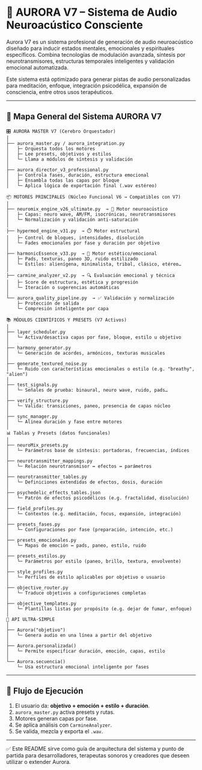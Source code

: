 # 🌌 AURORA V7 – Sistema de Audio Neuroacústico Consciente

Aurora V7 es un sistema profesional de generación de audio neuroacústico diseñado para inducir estados mentales, emocionales y espirituales específicos. Combina tecnologías de modulación avanzada, síntesis por neurotransmisores, estructuras temporales inteligentes y validación emocional automatizada.

Este sistema está optimizado para generar pistas de audio personalizadas para meditación, enfoque, integración psicodélica, expansión de consciencia, entre otros usos terapéuticos.

---

## 🧠 Mapa General del Sistema AURORA V7

```
🎛️ AURORA MASTER V7 (Cerebro Orquestador)
│
├── aurora_master.py / aurora_integration.py
│   ├─ Orquesta todos los motores
│   ├─ Lee presets, objetivos y estilos
│   └─ Llama a módulos de síntesis y validación
│
├── aurora_director_v3_professional.py
│   ├─ Controla fases, duración, estructura emocional
│   ├─ Ensambla todas las capas por bloque
│   └─ Aplica lógica de exportación final (.wav estéreo)

📦 MOTORES PRINCIPALES (Núcleo Funcional V6 → Compatibles con V7)
│
├── neuromix_engine_v26_ultimate.py  → 🔬 Motor neuroacústico
│   ├─ Capas: neuro wave, AM/FM, isocrónicas, neurotransmisores
│   └─ Normalización y validación anti-saturación
│
├── hypermod_engine_v31.py  → ⏱️ Motor estructural
│   ├─ Control de bloques, intensidades, disolución
│   └─ Fades emocionales por fase y duración por objetivo
│
├── harmonicEssence_v33.py  → 🎨 Motor estético/emocional
│   ├─ Pads, texturas, paneo 3D, ruido estilizado
│   └─ Estilos: alienígena, minimalista, tribal, clásico, etéreo…
│
├── carmine_analyzer_v2.py  → 🔍 Evaluación emocional y técnica
│   ├─ Score de estructura, estética y progresión
│   └─ Iteración o sugerencias automáticas
│
└── aurora_quality_pipeline.py  → ✅ Validación y normalización
    ├─ Protección de salida
    └─ Compresión inteligente por capa

📚 MÓDULOS CIENTÍFICOS Y PRESETS (V7 Activos)
│
├── layer_scheduler.py
│   └─ Activa/desactiva capas por fase, bloque, estilo u objetivo
│
├── harmony_generator.py
│   └─ Generación de acordes, armónicos, texturas musicales
│
├── generate_textured_noise.py
│   └─ Ruido con características emocionales o estilo (e.g. "breathy", "alien")
│
├── test_signals.py
│   └─ Señales de prueba: binaural, neuro wave, ruido, pads…
│
├── verify_structure.py
│   └─ Valida: transiciones, paneo, presencia de capas núcleo
│
├── sync_manager.py
│   └─ Alinea duración y fase entre motores
│
📊 Tablas y Presets (datos funcionales)
│
├── neuroMix_presets.py
│   └─ Parámetros base de síntesis: portadoras, frecuencias, índices
│
├── neurotransmitter_mappings.py
│   └─ Relación neurotransmisor ↔ efectos ↔ parámetros
│
├── neurotransmitter_tables.py
│   └─ Definiciones extendidas de efectos, dosis, duración
│
├── psychedelic_effects_tables.json
│   └─ Patrón de efectos psicodélicos (e.g. fractalidad, disolución)
│
├── field_profiles.py
│   └─ Contextos (e.g. meditación, focus, expansión, integración)
│
├── presets_fases.py
│   └─ Configuraciones por fase (preparación, intención, etc.)
│
├── presets_emocionales.py
│   └─ Mapas de emoción ↔ pads, paneo, estilo, ruido
│
├── presets_estilos.py
│   └─ Parámetros por estilo (paneo, brillo, textura, envolvente)
│
├── style_profiles.py
│   └─ Perfiles de estilo aplicables por objetivo o usuario
│
├── objective_router.py
│   └─ Traduce objetivos a configuraciones completas
│
├── objective_templates.py
│   └─ Plantillas listas por propósito (e.g. dejar de fumar, enfoque)
│
🎯 API ULTRA-SIMPLE
│
├── Aurora("objetivo")
│   └─ Genera audio en una línea a partir del objetivo
│
├── Aurora.personalizada()
│   └─ Permite especificar duración, emoción, capas, estilo
│
└── Aurora.secuencia()
    └─ Usa estructura emocional inteligente por fases
```

---

## 🔁 Flujo de Ejecución

1. El usuario da: **objetivo + emoción + estilo + duración**.
2. `aurora_master.py` activa presets y rutas.
3. Motores generan capas por fase.
4. Se aplica análisis con `CarmineAnalyzer`.
5. Se valida, mezcla y exporta el `.wav`.

---

✅ Este README sirve como guía de arquitectura del sistema y punto de partida para desarrolladores, terapeutas sonoros y creadores que deseen utilizar o extender Aurora.
